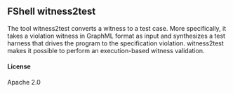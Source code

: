 ## FShell witness2test

The tool witness2test converts a witness to a test case.
More specifically, it takes a violation witness in GraphML format as input
and synthesizes a test harness that drives the program to the specification violation.
witness2test makes it possible to perform an execution-based witness validation.

#### License

Apache 2.0
